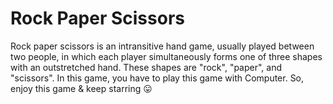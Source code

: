 # Rock Paper Scissors

Rock paper scissors is an intransitive hand game, usually played between two people, in which each player simultaneously forms one of three shapes with an outstretched hand.
These shapes are "rock", "paper", and "scissors".
In this game, you have to play this game with Computer.
So, enjoy this game & keep starring 😛
